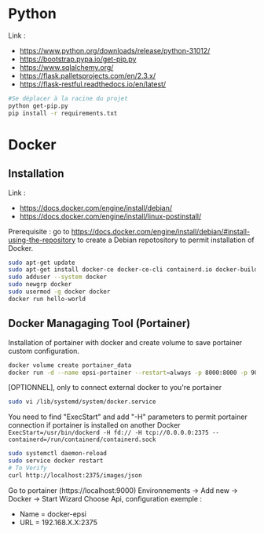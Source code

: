# Python

Link :
* https://www.python.org/downloads/release/python-31012/
* https://bootstrap.pypa.io/get-pip.py
* https://www.sqlalchemy.org/
* https://flask.palletsprojects.com/en/2.3.x/
* https://flask-restful.readthedocs.io/en/latest/

```bash
#Se déplacer à la racine du projet
python get-pip.py
pip install -r requirements.txt
```


# Docker

## Installation

Link :
* https://docs.docker.com/engine/install/debian/
* https://docs.docker.com/engine/install/linux-postinstall/

Prerequisite : go to https://docs.docker.com/engine/install/debian/#install-using-the-repository to create a Debian repotository to permit installation of Docker.

```bash  
sudo apt-get update
sudo apt-get install docker-ce docker-ce-cli containerd.io docker-buildx-plugin docker-compose-plugin
sudo adduser --system docker
sudo newgrp docker 
sudo usermod -g docker docker
docker run hello-world
```

## Docker Managaging Tool (Portainer)

Installation of portainer with docker and create volume to save portainer custom configuration. 

```bash
docker volume create portainer_data
docker run -d --name epsi-portainer --restart=always -p 8000:8000 -p 9000:9000 -v /var/run/docker.sock:/var/run/docker.sock -v portainer_data:/data portainer/portainer
```

[OPTIONNEL], only to connect external docker to you're portainer
```bash
sudo vi /lib/systemd/system/docker.service
```
You need to find "ExecStart" and add "-H" parameters to permit portainer connection if portainer is installed on another Docker
```ExecStart=/usr/bin/dockerd -H fd:// -H tcp://0.0.0.0:2375 --containerd=/run/containerd/containerd.sock```
```bash
sudo systemctl daemon-reload
sudo service docker restart
# To Verify
curl http://localhost:2375/images/json
```
Go to portainer (https://localhost:9000)
Environnements -> Add new -> Docker -> Start Wizard
Choose Api, configuration exemple  :
* Name = docker-epsi
* URL = 192.168.X.X:2375

